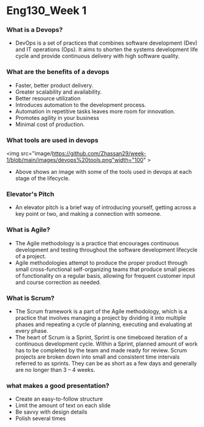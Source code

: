 # Eng130_Week 1
### What is a Devops?
- DevOps is a set of practices that combines software development (Dev) and IT operations (Ops). It aims to shorten the systems development life cycle and provide continuous delivery with high software quality.

### What are the benefits of a devops
- Faster, better product delivery.
- Greater scalability and availability.
- Better resource utilization
- Introduces automation to the development process.
- Automation in repetitive tasks leaves more room for innovation.
- Promotes agility in your business
- Minimal cost of production.

### What tools are used in devops
<img src="image/https://github.com/Zhassan29/week-1/blob/main/images/devops%20tools.png"width="100" >
- Above shows an image with some of the tools used in devops at each stage of the lifecycle.

### Elevator's Pitch
- An elevator pitch is a brief way of introducing yourself, getting across a key point or two, and making a connection with someone.

### What is Agile?
- The Agile methodology is a practice that encourages continuous development and testing throughout the software development lifecycle of a project.
- Agile methodologies attempt to produce the proper product through small cross-functional self-organizing teams that produce small pieces of functionality on a regular basis, allowing for frequent customer input and course correction as needed.

### What is Scrum?
- The Scrum framework is a part of the Agile methodology, which is a practice that involves managing a project by dividing it into multiple phases and repeating a cycle of planning, executing and evaluating at every phase.
- The heart of Scrum is a Sprint, Sprint is one timeboxed iteration of a continuous development cycle. Within a Sprint, planned amount of work has to be completed by the team and made ready for review. Scrum projects are broken down into small and consistent time intervals referred to as sprints. They can be as short as a few days and generally are no longer than 3 – 4 weeks.

### what makes a good presentation?
- Create an easy-to-follow structure
- Limit the amount of text on each slide
- Be savvy with design details
- Polish several times
